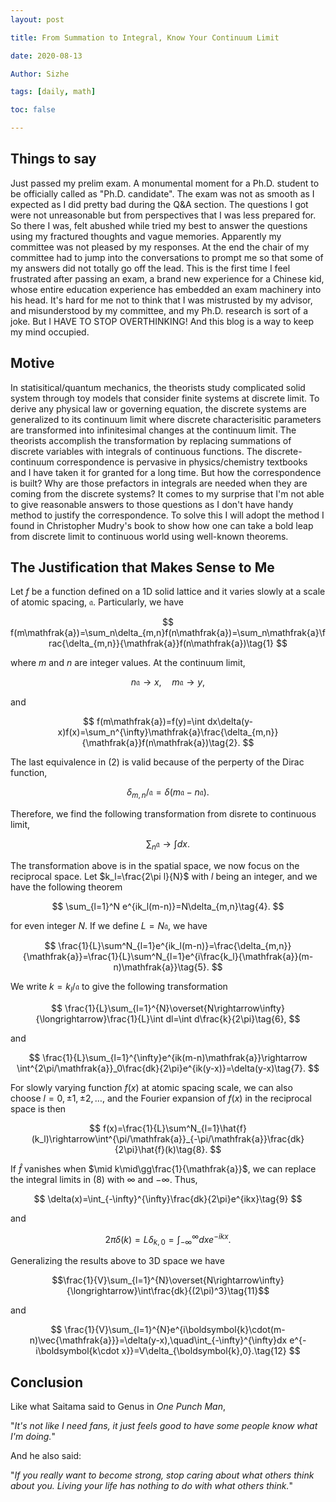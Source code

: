 ```yaml
---
layout: post

title: From Summation to Integral, Know Your Continuum Limit

date: 2020-08-13

Author: Sizhe

tags: [daily, math]

toc: false

---
```


## Things to say

Just passed my prelim exam. A monumental moment for a Ph.D. student to be officially called as "Ph.D. candidate". The exam was not as smooth as I expected as I did pretty bad during the Q&A section. The questions I got were not unreasonable but from perspectives that I was less prepared for. So there I was, felt abushed while tried my best to answer the questions using my fractured thoughts and vague memories. Apparently my committee was not pleased by my responses. At the end the chair of my committee had to jump into the conversations to prompt me so that some of my answers did not totally go off the lead. This is the first time I feel frustrated after passing an exam, a brand new experience for a Chinese kid, whose entire education experience has embedded an exam machinery into his head. It's hard for me not to think that I was mistrusted by my advisor, and misunderstood by my committee, and my Ph.D. research is sort of a joke. But I HAVE TO STOP OVERTHINKING! And this blog is a way to keep my mind occupied.

## Motive

In statisitical/quantum mechanics, the theorists study complicated solid system through toy models that consider finite systems at discrete limit. To derive any physical law or governing equation, the discrete systems are generalized to its continuum limit where discrete characterisitic parameters are transformed into infinitesimal changes at the continuum limit. The theorists accomplish the transformation by replacing summations of discrete variables with integrals of continuous functions. The discrete-continuum correspondence is pervasive in physics/chemistry textbooks and I have taken it for granted for a long time. But how the correspondence is built? Why are those prefactors in integrals are needed when they are coming from the discrete systems? It comes to my surprise that I'm not able to give reasonable answers to those questions as I don't have handy method to justify the correspondence. To solve this I will adopt the method I found in Christopher Mudry's book to show how one can take a bold leap from discrete limit to continuous world using well-known theorems.

## The Justification that Makes Sense to Me
Let $f$ be a function defined on a 1D solid lattice and it varies slowly at a scale of atomic spacing, $\mathfrak{a}$. Particularly, we have

$$
f(m\mathfrak{a})=\sum_n\delta_{m,n}f(n\mathfrak{a})=\sum_n\mathfrak{a}\frac{\delta_{m,n}}{\mathfrak{a}}f(n\mathfrak{a})\tag{1}
$$

where $m$ and $n$ are integer values. At the continuum limit,

$$
n\mathfrak{a}\rightarrow x,\quad m\mathfrak{a}\rightarrow y,
$$

and

$$
f(m\mathfrak{a})=f(y)=\int dx\delta(y-x)f(x)=\sum_n^{\infty}\mathfrak{a}\frac{\delta_{m,n}}{\mathfrak{a}}f(n\mathfrak{a})\tag{2}.
$$

The last equivalence in (2) is valid because of the perperty of the Dirac function,

$$
\delta_{m,n}/\mathfrak{a}=\delta(m\mathfrak{a}-n\mathfrak{a}).
$$

Therefore, we find the following transformation from disrete to continuous limit,

$$
\sum_n\mathfrak{a}\rightarrow\int dx\tag{3}.
$$

The transformation above is in the spatial space, we now focus on the reciprocal space. Let $k_l=\frac{2\pi l}{N}$ with $l$ being an integer, and we have the following theorem

$$
\sum_{l=1}^N e^{ik_l(m-n)}=N\delta_{m,n}\tag{4}.
$$

for even integer $N$. If we define $L=N\mathfrak{a}$, we have

$$
\frac{1}{L}\sum^N_{l=1}e^{ik_l(m-n)}=\frac{\delta_{m,n}}{\mathfrak{a}}=\frac{1}{L}\sum^N_{l=1}e^{i\frac{k_l}{\mathfrak{a}}(m-n)\mathfrak{a}}\tag{5}.
$$

We write $k=k_l/\mathfrak{a}$ to give the following transformation

$$
\frac{1}{L}\sum_{l=1}^{N}\overset{N\rightarrow\infty}{\longrightarrow}\frac{1}{L}\int dl=\int d\frac{k}{2\pi}\tag{6},
$$

and

$$
\frac{1}{L}\sum_{l=1}^{\infty}e^{ik(m-n)\mathfrak{a}}\rightarrow \int^{2\pi/\mathfrak{a}}_0\frac{dk}{2\pi}e^{ik(y-x)}=\delta(y-x)\tag{7}.
$$

For slowly varying function $f(x)$ at atomic spacing scale, we can also choose $l=0,\pm1,\pm2,\dots$, and the Fourier expansion of $f(x)$ in the reciprocal space is then

$$
f(x)=\frac{1}{L}\sum^N_{l=1}\hat{f}(k_l)\rightarrow\int^{\pi/\mathfrak{a}}_{-\pi/\mathfrak{a}}\frac{dk}{2\pi}\hat{f}(k)\tag{8}.
$$

If $\hat{f}$ vanishes when $\mid k\mid\gg\frac{1}{\mathfrak{a}}$, we can replace the integral limits in (8) with $\infty$ and $-\infty$. Thus,

$$
\delta(x)=\int_{-\infty}^{\infty}\frac{dk}{2\pi}e^{ikx}\tag{9}
$$

and 

$$
2\pi\delta(k)=L\delta_{k,0}=\int^{\infty}_{-\infty}dxe^{-ikx}\tag{10}.
$$

Generalizing the results above to 3D space we have

$$\frac{1}{V}\sum_{l=1}^{N}\overset{N\rightarrow\infty}{\longrightarrow}\int\frac{dk}{(2\pi)^3}\tag{11}$$

and 

$$
\frac{1}{V}\sum_{l=1}^{N}e^{i\boldsymbol{k}\cdot(m-n)\vec{\mathfrak{a}}}=\delta(y-x),\quad\int_{-\infty}^{\infty}dx e^{-i\boldsymbol{k\cdot x}}=V\delta_{\boldsymbol{k},0}.\tag{12}
$$

## Conclusion

Like what Saitama said to Genus in *One Punch Man*,

"*It's not like I need fans, it just feels good to have some people know what I'm doing.*"

And he also said:

"*If you really want to become strong, stop caring about what others think about you. Living your life has nothing to do with what others think.*"